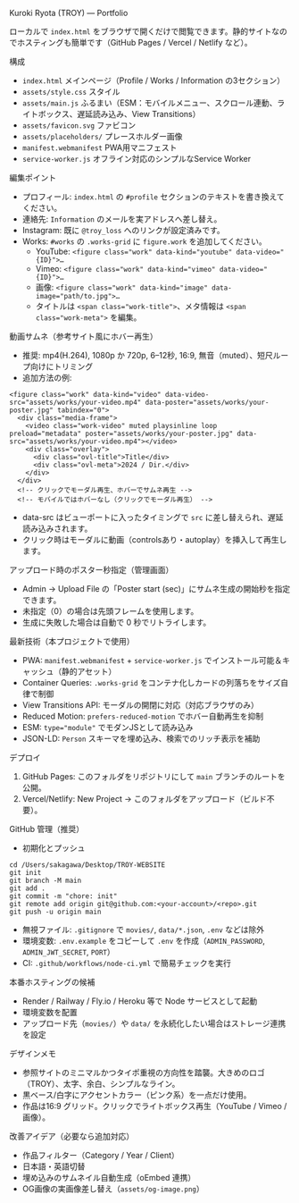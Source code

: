 Kuroki Ryota (TROY) — Portfolio

ローカルで `index.html` をブラウザで開くだけで閲覧できます。静的サイトなのでホスティングも簡単です（GitHub Pages / Vercel / Netlify など）。

構成
- `index.html` メインページ（Profile / Works / Information の3セクション）
- `assets/style.css` スタイル
- `assets/main.js` ふるまい（ESM：モバイルメニュー、スクロール連動、ライトボックス、遅延読み込み、View Transitions）
- `assets/favicon.svg` ファビコン
- `assets/placeholders/` プレースホルダー画像
- `manifest.webmanifest` PWA用マニフェスト
- `service-worker.js` オフライン対応のシンプルなService Worker

編集ポイント
- プロフィール: `index.html` の `#profile` セクションのテキストを書き換えてください。
- 連絡先: `Information` のメールを実アドレスへ差し替え。
- Instagram: 既に `@troy_loss` へのリンクが設定済みです。
- Works: `#works` の `.works-grid` に `figure.work` を追加してください。
  - YouTube: `<figure class="work" data-kind="youtube" data-video="{ID}">…`
  - Vimeo: `<figure class="work" data-kind="vimeo" data-video="{ID}">…`
  - 画像: `<figure class="work" data-kind="image" data-image="path/to.jpg">…`
  - タイトルは `<span class="work-title">`、メタ情報は `<span class="work-meta">` を編集。

動画サムネ（参考サイト風にホバー再生）
- 推奨: mp4(H.264), 1080p か 720p, 6–12秒, 16:9, 無音（muted）、短尺ループ向けにトリミング
- 追加方法の例:

```
<figure class="work" data-kind="video" data-video-src="assets/works/your-video.mp4" data-poster="assets/works/your-poster.jpg" tabindex="0">
  <div class="media-frame">
    <video class="work-video" muted playsinline loop preload="metadata" poster="assets/works/your-poster.jpg" data-src="assets/works/your-video.mp4"></video>
    <div class="overlay">
      <div class="ovl-title">Title</div>
      <div class="ovl-meta">2024 / Dir.</div>
    </div>
  </div>
  <!-- クリックでモーダル再生、ホバーでサムネ再生 -->
  <!-- モバイルではホバーなし（クリックでモーダル再生） -->
```

- data-src はビューポートに入ったタイミングで `src` に差し替えられ、遅延読み込みされます。
- クリック時はモーダルに動画（controlsあり・autoplay）を挿入して再生します。

アップロード時のポスター秒指定（管理画面）
- Admin → Upload File の「Poster start (sec)」にサムネ生成の開始秒を指定できます。
- 未指定（0）の場合は先頭フレームを使用します。
- 生成に失敗した場合は自動で 0 秒でリトライします。

最新技術（本プロジェクトで使用）
- PWA: `manifest.webmanifest` + `service-worker.js` でインストール可能＆キャッシュ（静的アセット）
- Container Queries: `.works-grid` をコンテナ化しカードの列落ちをサイズ自律で制御
- View Transitions API: モーダルの開閉に対応（対応ブラウザのみ）
- Reduced Motion: `prefers-reduced-motion` でホバー自動再生を抑制
- ESM: `type="module"` でモダンJSとして読み込み
- JSON-LD: `Person` スキーマを埋め込み、検索でのリッチ表示を補助

デプロイ
1) GitHub Pages: このフォルダをリポジトリにして `main` ブランチのルートを公開。
2) Vercel/Netlify: New Project → このフォルダをアップロード（ビルド不要）。

GitHub 管理（推奨）
- 初期化とプッシュ

```
cd /Users/sakagawa/Desktop/TROY-WEBSITE
git init
git branch -M main
git add .
git commit -m "chore: init"
git remote add origin git@github.com:<your-account>/<repo>.git
git push -u origin main
```

- 無視ファイル: `.gitignore` で `movies/`, `data/*.json`, `.env` などは除外
- 環境変数: `.env.example` をコピーして `.env` を作成（`ADMIN_PASSWORD`, `ADMIN_JWT_SECRET`, `PORT`）
- CI: `.github/workflows/node-ci.yml` で簡易チェックを実行

本番ホスティングの候補
- Render / Railway / Fly.io / Heroku 等で Node サービスとして起動
- 環境変数を配置
- アップロード先（`movies/`）や `data/` を永続化したい場合はストレージ連携を設定

デザインメモ
- 参照サイトのミニマルかつタイポ重視の方向性を踏襲。大きめのロゴ（TROY）、太字、余白、シンプルなライン。
- 黒ベース/白字にアクセントカラー（ピンク系）を一点だけ使用。
- 作品は16:9 グリッド。クリックでライトボックス再生（YouTube / Vimeo / 画像）。

改善アイデア（必要なら追加対応）
- 作品フィルター（Category / Year / Client）
- 日本語・英語切替
- 埋め込みのサムネイル自動生成（oEmbed 連携）
- OG画像の実画像差し替え（`assets/og-image.png`）
